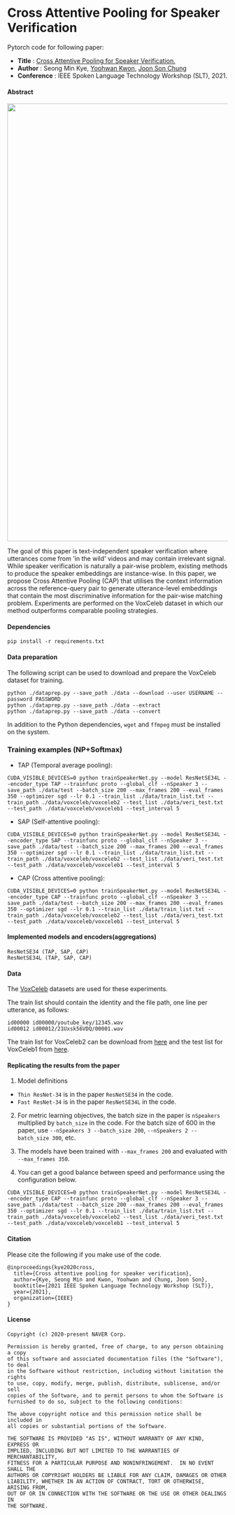 # Cross Attentive Pooling for Speaker Verification
Pytorch code for following paper:
* **Title** :  [Cross Attentive Pooling for Speaker Verification.](https://arxiv.org/pdf/2008.05983.pdf)
* **Author** : Seong Min Kye, [Yoohwan Kwon](https://yoohwankwon.github.io/), [Joon Son Chung](https://joonson.com/)
* **Conference** : IEEE Spoken Language Technology Workshop (SLT), 2021.

#### Abstract
<img align="middle" width="1000" src="https://github.com/seongmin-kye/CAP/blob/main/overview.png">

The goal of this paper is text-independent speaker verification where utterances come from 'in the wild' videos and may contain irrelevant signal. While speaker verification is naturally a pair-wise problem, existing methods to produce the speaker embeddings are instance-wise. In this paper, we propose Cross Attentive Pooling (CAP) that utilises the context information across the reference-query pair to generate utterance-level embeddings that contain the most discriminative information for the pair-wise matching problem. Experiments are performed on the VoxCeleb dataset in which our method outperforms comparable pooling strategies.

#### Dependencies
```
pip install -r requirements.txt
```

#### Data preparation

The following script can be used to download and prepare the VoxCeleb dataset for training.

```
python ./dataprep.py --save_path ./data --download --user USERNAME --password PASSWORD 
python ./dataprep.py --save_path ./data --extract
python ./dataprep.py --save_path ./data --convert
```

In addition to the Python dependencies, `wget` and `ffmpeg` must be installed on the system.

### Training examples (NP+Softmax)
- TAP (Temporal average pooling):
```
CUDA_VISIBLE_DEVICES=0 python trainSpeakerNet.py --model ResNetSE34L --encoder_type TAP --trainfunc proto --global_clf --nSpeaker 3 --save_path ./data/test --batch_size 200 --max_frames 200 --eval_frames 350 --optimizer sgd --lr 0.1 --train_list ./data/train_list.txt --train_path ./data/voxceleb/voxceleb2 --test_list ./data/veri_test.txt --test_path ./data/voxceleb/voxceleb1 --test_interval 5 
```
- SAP (Self-attentive pooling):
```
CUDA_VISIBLE_DEVICES=0 python trainSpeakerNet.py --model ResNetSE34L --encoder_type SAP --trainfunc proto --global_clf --nSpeaker 3 --save_path ./data/test --batch_size 200 --max_frames 200 --eval_frames 350 --optimizer sgd --lr 0.1 --train_list ./data/train_list.txt --train_path ./data/voxceleb/voxceleb2 --test_list ./data/veri_test.txt --test_path ./data/voxceleb/voxceleb1 --test_interval 5 
```
- CAP (Cross attentive pooling):
```
CUDA_VISIBLE_DEVICES=0 python trainSpeakerNet.py --model ResNetSE34L --encoder_type CAP --trainfunc proto --global_clf --nSpeaker 3 --save_path ./data/test --batch_size 200 --max_frames 200 --eval_frames 350 --optimizer sgd --lr 0.1 --train_list ./data/train_list.txt --train_path ./data/voxceleb/voxceleb2 --test_list ./data/veri_test.txt --test_path ./data/voxceleb/voxceleb1 --test_interval 5 
```

#### Implemented models and encoders(aggregations)
```
ResNetSE34 (TAP, SAP, CAP)
ResNetSE34L (TAP, SAP, CAP)
```

#### Data

The [VoxCeleb](http://www.robots.ox.ac.uk/~vgg/data/voxceleb/) datasets are used for these experiments.

The train list should contain the identity and the file path, one line per utterance, as follows:
```
id00000 id00000/youtube_key/12345.wav
id00012 id00012/21Uxsk56VDQ/00001.wav
```

The train list for VoxCeleb2 can be download from [here](http://www.robots.ox.ac.uk/~vgg/data/voxceleb/meta/train_list.txt) and the
test list for VoxCeleb1 from [here](http://www.robots.ox.ac.uk/~vgg/data/voxceleb/meta/veri_test.txt).

#### Replicating the results from the paper

1. Model definitions
  - `Thin ResNet-34` is in the paper `ResNetSE34` in the code.
  - `Fast ResNet-34` is in the paper `ResNetSE34L` in the code.

2. For metric learning objectives, the batch size in the paper is `nSpeakers` multiplied by `batch_size` in the code. For the batch size of 600 in the paper, use `--nSpeakers 3 --batch_size 200`, `--nSpeakers 2 --batch_size 300`, etc.

3. The models have been trained with `--max_frames 200` and evaluated with `--max_frames 350`.

4. You can get a good balance between speed and performance using the configuration below.
```
CUDA_VISIBLE_DEVICES=0 python trainSpeakerNet.py --model ResNetSE34L --encoder_type CAP --trainfunc proto --global_clf --nSpeaker 3 --save_path ./data/test --batch_size 200 --max_frames 200 --eval_frames 350 --optimizer sgd --lr 0.1 --train_list ./data/train_list.txt --train_path ./data/voxceleb/voxceleb2 --test_list ./data/veri_test.txt --test_path ./data/voxceleb/voxceleb1 --test_interval 5 
```

#### Citation

Please cite the following if you make use of the code.

```
@inproceedings{kye2020cross,
  title={Cross attentive pooling for speaker verification},
  author={Kye, Seong Min and Kwon, Yoohwan and Chung, Joon Son},
  booktitle={2021 IEEE Spoken Language Technology Workshop (SLT)},
  year={2021},
  organization={IEEE}
}
```

#### License
```
Copyright (c) 2020-present NAVER Corp.

Permission is hereby granted, free of charge, to any person obtaining a copy
of this software and associated documentation files (the "Software"), to deal
in the Software without restriction, including without limitation the rights
to use, copy, modify, merge, publish, distribute, sublicense, and/or sell
copies of the Software, and to permit persons to whom the Software is
furnished to do so, subject to the following conditions:

The above copyright notice and this permission notice shall be included in
all copies or substantial portions of the Software.

THE SOFTWARE IS PROVIDED "AS IS", WITHOUT WARRANTY OF ANY KIND, EXPRESS OR
IMPLIED, INCLUDING BUT NOT LIMITED TO THE WARRANTIES OF MERCHANTABILITY,
FITNESS FOR A PARTICULAR PURPOSE AND NONINFRINGEMENT.  IN NO EVENT SHALL THE
AUTHORS OR COPYRIGHT HOLDERS BE LIABLE FOR ANY CLAIM, DAMAGES OR OTHER
LIABILITY, WHETHER IN AN ACTION OF CONTRACT, TORT OR OTHERWISE, ARISING FROM,
OUT OF OR IN CONNECTION WITH THE SOFTWARE OR THE USE OR OTHER DEALINGS IN
THE SOFTWARE.
```
